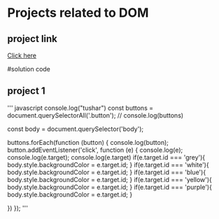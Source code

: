 # Projects related to   DOM 

## project link
[Click here](https://stackblitz.com/edit/dom-project-chaiaurcode?file=index.html)

#solution code

## project 1 

''' javascript
console.log("tushar")
const buttons = document.querySelectorAll('.button');
// console.log(buttons)

const body = document.querySelector('body');

buttons.forEach(function (button) {
  console.log(button);
  button.addEventListener('click', function (e) {
    console.log(e);
    console.log(e.target);
    console.log(e.target)
    if(e.target.id === 'grey'){
      body.style.backgroundColor = e.target.id;
    }
     if(e.target.id === 'white'){
      body.style.backgroundColor = e.target.id;
    }
     if(e.target.id === 'blue'){
      body.style.backgroundColor = e.target.id;
    } 
    if(e.target.id === 'yellow'){
      body.style.backgroundColor = e.target.id;
    }
    if(e.target.id === 'purple'){
      body.style.backgroundColor = e.target.id;
    }
    
  })
});
'''